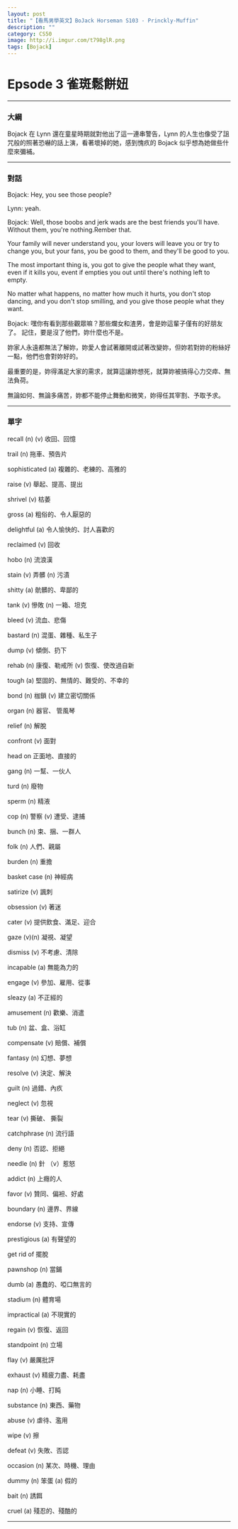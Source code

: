 ```yaml
---
layout: post
title: "【看馬男學英文】BoJack Horseman S103 - Princkly-Muffin"
description: ""
category: CS50
image: http://i.imgur.com/t798glR.png
tags: [Bojack]
---
```


# Epsode 3 雀斑鬆餅妞



---

### 大綱

Bojack 在 Lynn 還在童星時期就對他出了這一連串警告，Lynn 的人生也像受了詛咒般的照著恐嚇的話上演，看著壞掉的她，感到愧疚的 Bojack 似乎想為她做些什麼來彌補。

---

### 對話


Bojack:  Hey, you see those people?

Lynn: yeah.

Bojack: Well, those boobs and jerk wads
are the best friends you'll have.
Without them, you're nothing.Rember that.

Your family will never understand you, 
your lovers will leave you or try to change
you, but your fans, you be good to them,
and they'll be good to you.

The most important thing is, you got to give
the people what they want, even if it kills
you, event if empties you out until there's
nothing left to empty.

No matter what happens, no matter how much
it hurts, you don't stop dancing, and you don't
stop smilling, and you give those people what they
want.


Bojack: 嘿你有看到那些觀眾嘛？那些爛女和渣男，會是妳這輩子僅有的好朋友了。
記住，要是沒了他們，妳什麼也不是。  

妳家人永遠都無法了解妳，妳愛人會試著離開或試著改變妳，但妳若對妳的粉絲好一點，他們也會對妳好的。  

最重要的是，妳得滿足大家的需求，就算這讓妳想死，就算妳被搞得心力交瘁、無法負荷。

無論如何、無論多痛苦，妳都不能停止舞動和微笑，妳得任其宰割、予取予求。


---

### 單字



recall (n) (v) 收回、回憶

trail (n) 拖車、預告片

sophisticated (a) 複雜的、老練的、高雅的

raise (v) 舉起、提高、提出 

shrivel (v) 枯萎

gross (a) 粗俗的、令人厭惡的

delightful (a) 令人愉快的、討人喜歡的

reclaimed (v) 回收

hobo (n) 流浪漢

stain (v) 弄髒 (n) 污漬

shitty (a) 骯髒的、卑鄙的

tank (v) 慘敗 (n) 一箱、坦克

bleed (v) 流血、悲傷

bastard (n) 混蛋、雜種、私生子

dump (v) 傾倒、扔下

rehab (n) 康復、勒戒所 (v) 恢復、使改過自新  

tough (a) 堅固的、無情的、難受的、不幸的

bond (n) 枷鎖 (v) 建立密切關係

organ (n) 器官、 管風琴

relief (n) 解脫

confront (v) 面對

head on 正面地、直接的

gang (n) 一幫、一伙人

turd (n) 廢物

sperm (n) 精液

cop (n) 警察 (v) 遭受、逮捕

bunch (n) 束、捆、一群人

folk (n) 人們、親屬

burden (n) 重擔

basket case (n) 神經病

satirize (v) 諷刺

obsession (v) 著迷

cater (v) 提供飲食、滿足、迎合

gaze (v)(n) 凝視、凝望

dismiss (v) 不考慮、清除

incapable (a) 無能為力的

engage (v) 參加、雇用、從事

sleazy (a) 不正經的

amusement (n) 歡樂、消遣

tub (n) 盆、盒、浴缸

compensate (v) 賠償、補償

fantasy (n) 幻想、夢想

resolve (v) 決定、解決

guilt (n) 過錯、內疚

neglect (v) 忽視

tear (v) 撕破、 撕裂

catchphrase (n) 流行語

deny (n) 否認、拒絕

needle (n) 針 （v）惹怒

addict (n) 上癮的人

favor (v) 贊同、偏袒、好處

boundary (n) 邊界、界線

endorse (v) 支持、宣傳

prestigious (a) 有聲望的

get rid of 擺脫

pawnshop (n) 當鋪

dumb (a) 愚蠢的、啞口無言的

stadium (n) 體育場

impractical (a) 不現實的

regain (v) 恢復、返回

standpoint (n) 立場

flay (v) 嚴厲批評

exhaust (v) 精疲力盡、耗盡

nap (n) 小睡、打盹

substance (n) 東西、藥物

abuse (v) 虐待、濫用

wipe (v) 擦

defeat (v) 失敗、否認

occasion (n) 某次、時機、理由

dummy (n) 笨蛋 (a) 假的

bait (n) 誘餌

cruel (a) 殘忍的、殘酷的

















---

